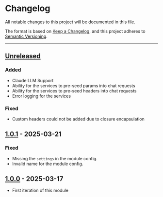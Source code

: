 # Changelog

All notable changes to this project will be documented in this file.

The format is based on [Keep a Changelog](https://keepachangelog.com/en/1.0.0/),
and this project adheres to [Semantic Versioning](https://semver.org/spec/v2.0.0.html).

* * *

## [Unreleased]

### Added

- Claude LLM Support
- Ability for the services to pre-seed params into chat requests
- Ability for the services to pre-seed headers into chat requests
- Error logging for the services

### Fixed

- Custom headers could not be added due to closure encapsulation

## [1.0.1] - 2025-03-21

### Fixed

- Missing the `settings` in the module config.
- Invalid name for the module config.

## [1.0.0] - 2025-03-17

- First iteration of this module

[Unreleased]: https://github.com/ortus-boxlang/bx-ai/compare/v1.0.1...HEAD

[1.0.1]: https://github.com/ortus-boxlang/bx-ai/compare/v1.0.0...v1.0.1

[1.0.0]: https://github.com/ortus-boxlang/bx-ai/compare/75d7de99df83fbf553920bec4c601f825506820a...v1.0.0
